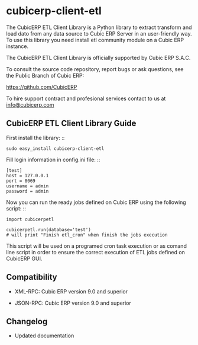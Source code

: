 cubicerp-client-etl
===================

The CubicERP ETL Client Library is a Python library to extract transform and load dato from any data
source to Cubic ERP Server in an user-friendly way. To use this library you need install etl community
module on a Cubic ERP instance.

The CubicERP ETL Client Library is officially supported by Cubic ERP S.A.C.

To consult the source code repository, report bugs or ask questions, see the Public Branch of Cubic ERP:

https://github.com/CubicERP

To hire support contract and profesional services contact to us at info@cubicerp.com

CubicERP ETL Client Library Guide
---------------------------------

First install the library: ::

    sudo easy_install cubicerp-client-etl

Fill login information in config.ini file: ::

    [test]
    host = 127.0.0.1
    port = 8069
    username = admin
    password = admin

Now you can run the ready jobs defined on Cubic ERP using the following script: ::

    import cubicerpetl

    cubicerpetl.run(database='test')
    # will print "Finish etl_cron" when finish the jobs execution

This script will be used on a programed cron task execution or as comand line script in order to ensure
the correct execution of ETL jobs defined on CubicERP GUI.

Compatibility
-------------


 - XML-RPC: Cubic ERP version 9.0 and superior

 - JSON-RPC: Cubic ERP version 9.0 and superior


Changelog
---------


 - Updated documentation
